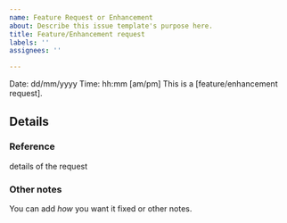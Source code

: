 ```yaml
---
name: Feature Request or Enhancement
about: Describe this issue template's purpose here.
title: Feature/Enhancement request
labels: ''
assignees: ''

---
```


Date: dd/mm/yyyy
Time: hh:mm [am/pm] 
This is a [feature/enhancement request].

## Details
### Reference
details of the request

### Other notes
You can add _how_ you want it fixed or other notes.
